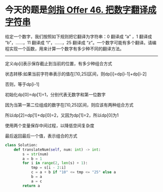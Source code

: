 # 今天的题是[剑指 Offer 46. 把数字翻译成字符串](https://leetcode-cn.com/problems/ba-shu-zi-fan-yi-cheng-zi-fu-chuan-lcof/)

给定一个数字，我们按照如下规则把它翻译为字符串：0 翻译成 “a” ，1 翻译成 “b”，……，11 翻译成 “l”，……，25 翻译成 “z”。一个数字可能有多个翻译。请编程实现一个函数，用来计算一个数字有多少种不同的翻译方法。

---

定义dp[i]表示保存截止到当前的位置，有多少种组合方式

状态转移:如果当前字符串表示的值在[10,25]区间，则dp[i]=dp[i-1]+dp[i-2]

否则，等于dp[i-1]

初始化dp[0]=dp[1]=1，分别代表无数字和第一位数字

因为当第一第二位组成的数字在[10,25]区间，则应该有两种组合方式

所以dp[2]=dp[1]+dp[0]=2，又因为dp[1]=2，所以dp[0]为1

使用两个变量保存中间过程，以降低空间复杂度

最后返回最后一个值，表示组合的方式

```python
class Solution:
    def translateNum(self, num: int) -> int:
        s = str(num)
        a = b = 1
        for i in range(2, len(s) + 1):
            tmp = s[i - 2:i]
            c = a + b if "10" <= tmp <= "25" else a
            b = a
            a = c
        return a
```

